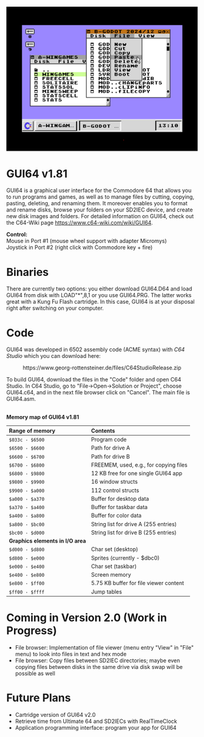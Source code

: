 ![alt text](https://github.com/WebFritzi/GUI64/blob/main/GUI64.png)

# GUI64 v1.81
GUI64 is a graphical user interface for the Commodore 64 that allows you to run programs and games, as well as to manage files by cutting, copying, pasting, deleting, and renaming them. It moreover enables you to format and rename disks, browse your folders on your SD2IEC device, and create new disk images and folders. For detailed information on GUI64, check out the C64-Wiki page https://www.c64-wiki.com/wiki/GUI64.

**Control:**<br>
Mouse in Port #1 (mouse wheel support with adapter Micromys)<br>
Joystick in Port #2 (right click with Commodore key + fire)

# Binaries
There are currently two options: you either download GUI64.D64 and load GUI64 from disk with LOAD"*",8,1 or you use GUI64.PRG. The latter works great with a Kung Fu Flash cartridge. In this case, GUI64 is at your disposal right after switching on your computer.

# Code
GUI64 was developed in 6502 assembly code (ACME syntax) with _C64 Studio_ which you can download here:<br>
<p align="center">https://www.georg-rottensteiner.de/files/C64StudioRelease.zip</p>
To build GUI64, download the files in the "Code" folder and open C64 Studio. In C64 Studio, go to "File->Open->Solution or Project", choose GUI64.c64, and in the next file browser click on "Cancel". The main file is GUI64.asm.<br><br>

**Memory map of GUI64 v1.81**

| Range of memory        | Contents                               |
| :---------------------- | :-------------------------------------- |
| ``$033c - $6500``      | Program code                           |
| ``$6500 - $6600``      | Path for drive A                       |
| ``$6600 - $6700``      | Path for drive B                       |
| ``$6700 - $6800``      | FREEMEM, used, e.g., for copying files |
| ``$6800 - $9800``      | 12 KB free for one single GUI64 app    |
| ``$9800 - $9900``      | 16 window structs                      |
| ``$9900 - $a000``      | 112 control structs                    |
| ``$a000 - $a370``      | Buffer for desktop data                |
| ``$a370 - $a400``      | Buffer for taskbar data                |
| ``$a400 - $a800``      | Buffer for color data                  |
| ``$a800 - $bc00``      | String list for drive A (255 entries)  |
| ``$bc00 - $d000``      | String list for drive B (255 entries)  |
| **Graphics elements in I/O area**                           |
| ``$d000 - $d800``      | Char set (desktop)                     |
| ``$d800 - $e000``      | Sprites (currently - $dbc0)            |
| ``$e000 - $e400``      | Char set (taskbar)                     |
| ``$e400 - $e800``      | Screen memory                          |
| ``$e800 - $ff00``      | 5.75 KB buffer for file viewer content |
| ``$ff00 - $ffff``      | Jump tables                            |


# Coming in Version 2.0 (Work in Progress)
* File browser: Implementation of file viewer (menu entry "View" in "File" menu) to look into files in text and hex mode
* File browser: Copy files between SD2IEC directories; maybe even copying files between disks in the same drive via disk swap will be possible as well

# Future Plans
* Cartridge version of GUI64 v2.0
* Retrieve time from Ultimate 64 and SD2IECs with RealTimeClock
* Application programming interface: program your app for GUI64

